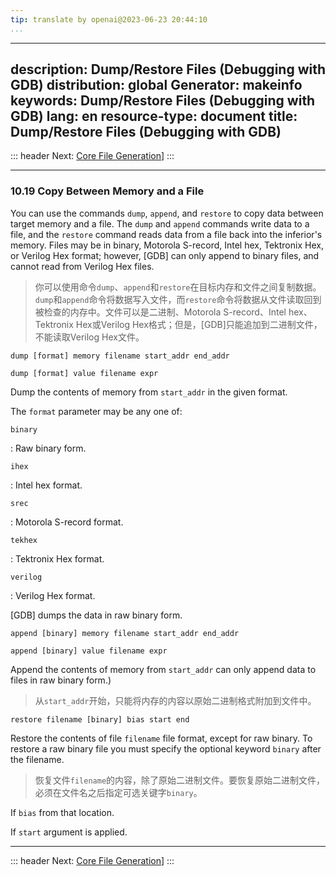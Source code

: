 ```yaml
---
tip: translate by openai@2023-06-23 20:44:10
...
```

---
description: Dump/Restore Files (Debugging with GDB)
distribution: global
Generator: makeinfo
keywords: Dump/Restore Files (Debugging with GDB)
lang: en
resource-type: document
title: Dump/Restore Files (Debugging with GDB)
---
::: header
Next: [Core File Generation](Core-File-Generation.html#Core-File-Generation)]
:::

---

### 10.19 Copy Between Memory and a File


You can use the commands `dump`, `append`, and `restore` to copy data between target memory and a file. The `dump` and `append` commands write data to a file, and the `restore` command reads data from a file back into the inferior's memory. Files may be in binary, Motorola S-record, Intel hex, Tektronix Hex, or Verilog Hex format; however, [GDB] can only append to binary files, and cannot read from Verilog Hex files.

> 你可以使用命令`dump`、`append`和`restore`在目标内存和文件之间复制数据。`dump`和`append`命令将数据写入文件，而`restore`命令将数据从文件读取回到被检查的内存中。文件可以是二进制、Motorola S-record、Intel hex、Tektronix Hex或Verilog Hex格式；但是，[GDB]只能追加到二进制文件，不能读取Verilog Hex文件。

`dump [format] memory filename start_addr end_addr`

`dump [format] value filename expr`

Dump the contents of memory from `start_addr` in the given format.

The `format` parameter may be any one of:

`binary`

:   Raw binary form.

`ihex`

:   Intel hex format.

`srec`

:   Motorola S-record format.

`tekhex`

:   Tektronix Hex format.

`verilog`

:   Verilog Hex format.

[GDB] dumps the data in raw binary form.

`append [binary] memory filename start_addr end_addr`

`append [binary] value filename expr`


Append the contents of memory from `start_addr` can only append data to files in raw binary form.)

> 从`start_addr`开始，只能将内存的内容以原始二进制格式附加到文件中。

`restore filename [binary] bias start end`


Restore the contents of file `filename` file format, except for raw binary. To restore a raw binary file you must specify the optional keyword `binary` after the filename.

> 恢复文件`filename`的内容，除了原始二进制文件。要恢复原始二进制文件，必须在文件名之后指定可选关键字`binary`。

If `bias` from that location.

If `start` argument is applied.

---

::: header
Next: [Core File Generation](Core-File-Generation.html#Core-File-Generation)]
:::
